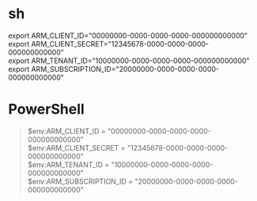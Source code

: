 # sh
export ARM_CLIENT_ID="00000000-0000-0000-0000-000000000000" <br>
export ARM_CLIENT_SECRET="12345678-0000-0000-0000-000000000000" <br>
export ARM_TENANT_ID="10000000-0000-0000-0000-000000000000" <br>
export ARM_SUBSCRIPTION_ID="20000000-0000-0000-0000-000000000000" <br>

# PowerShell
> $env:ARM_CLIENT_ID = "00000000-0000-0000-0000-000000000000" <br>
> $env:ARM_CLIENT_SECRET = "12345678-0000-0000-0000-000000000000" <br>
> $env:ARM_TENANT_ID = "10000000-0000-0000-0000-000000000000" <br>
> $env:ARM_SUBSCRIPTION_ID = "20000000-0000-0000-0000-000000000000" <br>